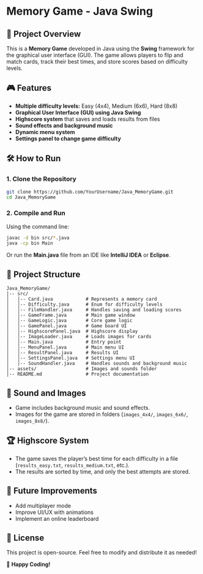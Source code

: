 # Memory Game - Java Swing

## 📌 Project Overview
This is a **Memory Game** developed in Java using the **Swing** framework for the graphical user interface (GUI). The game allows players to flip and match cards, track their best times, and store scores based on difficulty levels.

## 🎮 Features
- **Multiple difficulty levels:** Easy (4x4), Medium (6x6), Hard (8x8)
- **Graphical User Interface (GUI) using Java Swing**
- **Highscore system** that saves and loads results from files
- **Sound effects and background music**
- **Dynamic menu system**
- **Settings panel to change game difficulty**

## 🛠️ How to Run
### **1. Clone the Repository**
```sh
git clone https://github.com/YourUsername/Java_MemoryGame.git
cd Java_MemoryGame
```

### **2. Compile and Run**
Using the command line:
```sh
javac -d bin src/*.java
java -cp bin Main
```
Or run the **Main.java** file from an IDE like **IntelliJ IDEA** or **Eclipse**.

## 📂 Project Structure
```
Java_MemoryGame/
│-- src/
│   │-- Card.java            # Represents a memory card
│   │-- Difficulty.java      # Enum for difficulty levels
│   │-- FileHandler.java     # Handles saving and loading scores
│   │-- GameFrame.java       # Main game window
│   │-- GameLogic.java       # Core game logic
│   │-- GamePanel.java       # Game board UI
│   │-- HighscorePanel.java  # Highscore display
│   │-- ImageLoader.java     # Loads images for cards
│   │-- Main.java            # Entry point
│   │-- MenuPanel.java       # Main menu UI
│   │-- ResultPanel.java     # Results UI
│   │-- SettingsPanel.java   # Settings menu UI
│   │-- SoundHandler.java    # Handles sounds and background music
│-- assets/                  # Images and sounds folder
│-- README.md                # Project documentation
```

## 🎵 Sound and Images
- Game includes background music and sound effects.
- Images for the game are stored in folders (`images_4x4/`, `images_6x6/`, `images_8x8/`).

## 🏆 Highscore System
- The game saves the player’s best time for each difficulty in a file (`results_easy.txt`, `results_medium.txt`, etc.).
- The results are sorted by time, and only the best attempts are stored.

## 🔧 Future Improvements
- Add multiplayer mode
- Improve UI/UX with animations
- Implement an online leaderboard

## 📜 License
This project is open-source. Feel free to modify and distribute it as needed!

🚀 **Happy Coding!**
